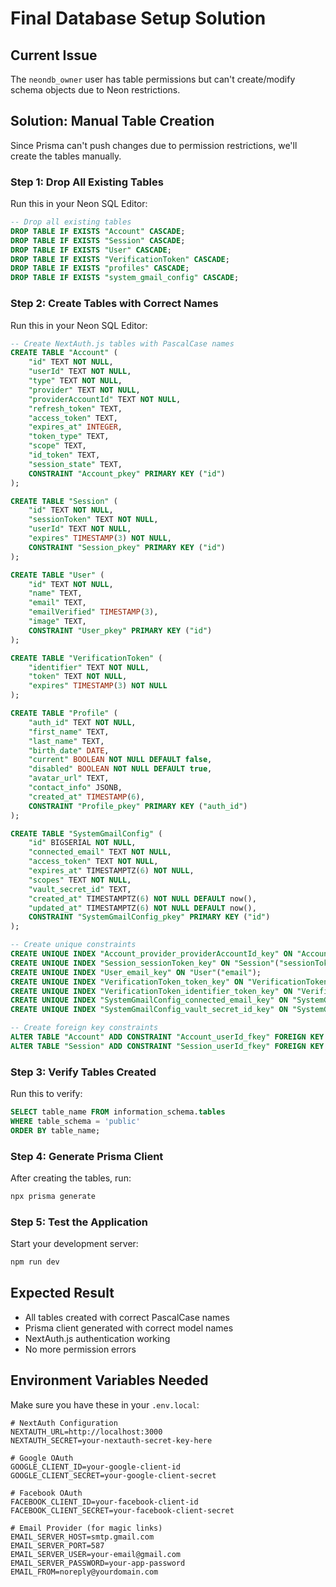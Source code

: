 # Final Database Setup Solution

## Current Issue
The `neondb_owner` user has table permissions but can't create/modify schema objects due to Neon restrictions.

## Solution: Manual Table Creation

Since Prisma can't push changes due to permission restrictions, we'll create the tables manually.

### Step 1: Drop All Existing Tables
Run this in your Neon SQL Editor:

```sql
-- Drop all existing tables
DROP TABLE IF EXISTS "Account" CASCADE;
DROP TABLE IF EXISTS "Session" CASCADE;
DROP TABLE IF EXISTS "User" CASCADE;
DROP TABLE IF EXISTS "VerificationToken" CASCADE;
DROP TABLE IF EXISTS "profiles" CASCADE;
DROP TABLE IF EXISTS "system_gmail_config" CASCADE;
```

### Step 2: Create Tables with Correct Names
Run this in your Neon SQL Editor:

```sql
-- Create NextAuth.js tables with PascalCase names
CREATE TABLE "Account" (
    "id" TEXT NOT NULL,
    "userId" TEXT NOT NULL,
    "type" TEXT NOT NULL,
    "provider" TEXT NOT NULL,
    "providerAccountId" TEXT NOT NULL,
    "refresh_token" TEXT,
    "access_token" TEXT,
    "expires_at" INTEGER,
    "token_type" TEXT,
    "scope" TEXT,
    "id_token" TEXT,
    "session_state" TEXT,
    CONSTRAINT "Account_pkey" PRIMARY KEY ("id")
);

CREATE TABLE "Session" (
    "id" TEXT NOT NULL,
    "sessionToken" TEXT NOT NULL,
    "userId" TEXT NOT NULL,
    "expires" TIMESTAMP(3) NOT NULL,
    CONSTRAINT "Session_pkey" PRIMARY KEY ("id")
);

CREATE TABLE "User" (
    "id" TEXT NOT NULL,
    "name" TEXT,
    "email" TEXT,
    "emailVerified" TIMESTAMP(3),
    "image" TEXT,
    CONSTRAINT "User_pkey" PRIMARY KEY ("id")
);

CREATE TABLE "VerificationToken" (
    "identifier" TEXT NOT NULL,
    "token" TEXT NOT NULL,
    "expires" TIMESTAMP(3) NOT NULL
);

CREATE TABLE "Profile" (
    "auth_id" TEXT NOT NULL,
    "first_name" TEXT,
    "last_name" TEXT,
    "birth_date" DATE,
    "current" BOOLEAN NOT NULL DEFAULT false,
    "disabled" BOOLEAN NOT NULL DEFAULT true,
    "avatar_url" TEXT,
    "contact_info" JSONB,
    "created_at" TIMESTAMP(6),
    CONSTRAINT "Profile_pkey" PRIMARY KEY ("auth_id")
);

CREATE TABLE "SystemGmailConfig" (
    "id" BIGSERIAL NOT NULL,
    "connected_email" TEXT NOT NULL,
    "access_token" TEXT NOT NULL,
    "expires_at" TIMESTAMPTZ(6) NOT NULL,
    "scopes" TEXT NOT NULL,
    "vault_secret_id" TEXT,
    "created_at" TIMESTAMPTZ(6) NOT NULL DEFAULT now(),
    "updated_at" TIMESTAMPTZ(6) NOT NULL DEFAULT now(),
    CONSTRAINT "SystemGmailConfig_pkey" PRIMARY KEY ("id")
);

-- Create unique constraints
CREATE UNIQUE INDEX "Account_provider_providerAccountId_key" ON "Account"("provider", "providerAccountId");
CREATE UNIQUE INDEX "Session_sessionToken_key" ON "Session"("sessionToken");
CREATE UNIQUE INDEX "User_email_key" ON "User"("email");
CREATE UNIQUE INDEX "VerificationToken_token_key" ON "VerificationToken"("token");
CREATE UNIQUE INDEX "VerificationToken_identifier_token_key" ON "VerificationToken"("identifier", "token");
CREATE UNIQUE INDEX "SystemGmailConfig_connected_email_key" ON "SystemGmailConfig"("connected_email");
CREATE UNIQUE INDEX "SystemGmailConfig_vault_secret_id_key" ON "SystemGmailConfig"("vault_secret_id");

-- Create foreign key constraints
ALTER TABLE "Account" ADD CONSTRAINT "Account_userId_fkey" FOREIGN KEY ("userId") REFERENCES "User"("id") ON DELETE CASCADE ON UPDATE CASCADE;
ALTER TABLE "Session" ADD CONSTRAINT "Session_userId_fkey" FOREIGN KEY ("userId") REFERENCES "User"("id") ON DELETE CASCADE ON UPDATE CASCADE;
```

### Step 3: Verify Tables Created
Run this to verify:

```sql
SELECT table_name FROM information_schema.tables 
WHERE table_schema = 'public' 
ORDER BY table_name;
```

### Step 4: Generate Prisma Client
After creating the tables, run:

```bash
npx prisma generate
```

### Step 5: Test the Application
Start your development server:

```bash
npm run dev
```

## Expected Result
- All tables created with correct PascalCase names
- Prisma client generated with correct model names
- NextAuth.js authentication working
- No more permission errors

## Environment Variables Needed
Make sure you have these in your `.env.local`:

```env
# NextAuth Configuration
NEXTAUTH_URL=http://localhost:3000
NEXTAUTH_SECRET=your-nextauth-secret-key-here

# Google OAuth
GOOGLE_CLIENT_ID=your-google-client-id
GOOGLE_CLIENT_SECRET=your-google-client-secret

# Facebook OAuth
FACEBOOK_CLIENT_ID=your-facebook-client-id
FACEBOOK_CLIENT_SECRET=your-facebook-client-secret

# Email Provider (for magic links)
EMAIL_SERVER_HOST=smtp.gmail.com
EMAIL_SERVER_PORT=587
EMAIL_SERVER_USER=your-email@gmail.com
EMAIL_SERVER_PASSWORD=your-app-password
EMAIL_FROM=noreply@yourdomain.com
``` 